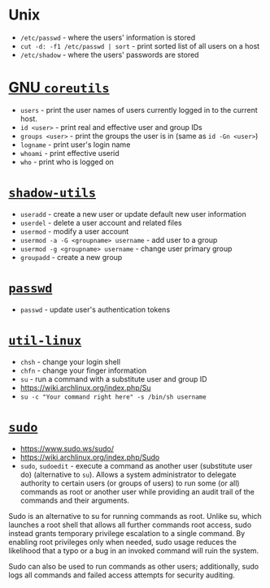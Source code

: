# Unix
- `/etc/passwd` - where the users' information is stored
- `cut -d: -f1 /etc/passwd | sort` - print sorted list of all users on a host
- `/etc/shadow` - where the users' passwords are stored

# [GNU `coreutils`](http://www.gnu.org/software/coreutils/)
- `users` - print the user names of users currently logged in to the current host.
- `id <user>` - print real and effective user and group IDs
- `groups <user>` - print the groups the user is in (same as `id -Gn <user>`)
- `logname` - print user's login name
- `whoami` - print effective userid
- `who` - print who is logged on

# [`shadow-utils`](http://pkg-shadow.alioth.debian.org/)
- `useradd` - create a new user or update default new user information
- `userdel` - delete a user account and related files
- `usermod` - modify a user account
- `usermod -a -G <groupname> username` - add user to a group
- `usermod -g <groupname> username` - change user primary group
- `groupadd` - create a new group

# [`passwd`](http://fedorahosted.org/passwd)
- `passwd` - update user's authentication tokens

# [`util-linux`](http://en.wikipedia.org/wiki/Util-linux)
- `chsh` - change your login shell
- `chfn` - change your finger information
- `su` - run a command with a substitute user and group ID
- https://wiki.archlinux.org/index.php/Su
- `su -c "Your command right here" -s /bin/sh username`

# [`sudo`](http://www.courtesan.com/sudo/)
- https://www.sudo.ws/sudo/
- https://wiki.archlinux.org/index.php/Sudo
- `sudo`, `sudoedit` - execute a command as another user (substitute user do) (alternative to `su`). Allows a system administrator to delegate authority to certain users (or groups of users) to run some (or all) commands as root or another user while providing an audit trail of the commands and their arguments.

Sudo is an alternative to su for running commands as root. Unlike su, which launches a root shell that allows all further commands root access, sudo instead grants temporary privilege escalation to a single command. By enabling root privileges only when needed, sudo usage reduces the likelihood that a typo or a bug in an invoked command will ruin the system.

Sudo can also be used to run commands as other users; additionally, sudo logs all commands and failed access attempts for security auditing. 
